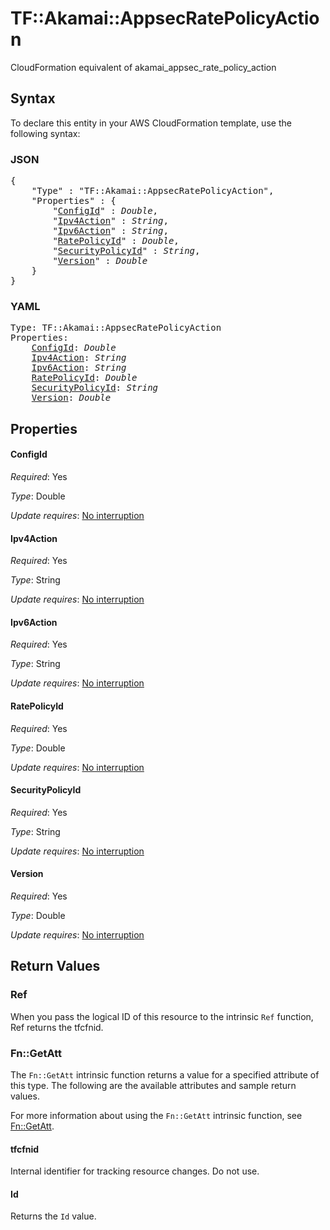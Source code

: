 # TF::Akamai::AppsecRatePolicyAction

CloudFormation equivalent of akamai_appsec_rate_policy_action

## Syntax

To declare this entity in your AWS CloudFormation template, use the following syntax:

### JSON

<pre>
{
    "Type" : "TF::Akamai::AppsecRatePolicyAction",
    "Properties" : {
        "<a href="#configid" title="ConfigId">ConfigId</a>" : <i>Double</i>,
        "<a href="#ipv4action" title="Ipv4Action">Ipv4Action</a>" : <i>String</i>,
        "<a href="#ipv6action" title="Ipv6Action">Ipv6Action</a>" : <i>String</i>,
        "<a href="#ratepolicyid" title="RatePolicyId">RatePolicyId</a>" : <i>Double</i>,
        "<a href="#securitypolicyid" title="SecurityPolicyId">SecurityPolicyId</a>" : <i>String</i>,
        "<a href="#version" title="Version">Version</a>" : <i>Double</i>
    }
}
</pre>

### YAML

<pre>
Type: TF::Akamai::AppsecRatePolicyAction
Properties:
    <a href="#configid" title="ConfigId">ConfigId</a>: <i>Double</i>
    <a href="#ipv4action" title="Ipv4Action">Ipv4Action</a>: <i>String</i>
    <a href="#ipv6action" title="Ipv6Action">Ipv6Action</a>: <i>String</i>
    <a href="#ratepolicyid" title="RatePolicyId">RatePolicyId</a>: <i>Double</i>
    <a href="#securitypolicyid" title="SecurityPolicyId">SecurityPolicyId</a>: <i>String</i>
    <a href="#version" title="Version">Version</a>: <i>Double</i>
</pre>

## Properties

#### ConfigId

_Required_: Yes

_Type_: Double

_Update requires_: [No interruption](https://docs.aws.amazon.com/AWSCloudFormation/latest/UserGuide/using-cfn-updating-stacks-update-behaviors.html#update-no-interrupt)

#### Ipv4Action

_Required_: Yes

_Type_: String

_Update requires_: [No interruption](https://docs.aws.amazon.com/AWSCloudFormation/latest/UserGuide/using-cfn-updating-stacks-update-behaviors.html#update-no-interrupt)

#### Ipv6Action

_Required_: Yes

_Type_: String

_Update requires_: [No interruption](https://docs.aws.amazon.com/AWSCloudFormation/latest/UserGuide/using-cfn-updating-stacks-update-behaviors.html#update-no-interrupt)

#### RatePolicyId

_Required_: Yes

_Type_: Double

_Update requires_: [No interruption](https://docs.aws.amazon.com/AWSCloudFormation/latest/UserGuide/using-cfn-updating-stacks-update-behaviors.html#update-no-interrupt)

#### SecurityPolicyId

_Required_: Yes

_Type_: String

_Update requires_: [No interruption](https://docs.aws.amazon.com/AWSCloudFormation/latest/UserGuide/using-cfn-updating-stacks-update-behaviors.html#update-no-interrupt)

#### Version

_Required_: Yes

_Type_: Double

_Update requires_: [No interruption](https://docs.aws.amazon.com/AWSCloudFormation/latest/UserGuide/using-cfn-updating-stacks-update-behaviors.html#update-no-interrupt)

## Return Values

### Ref

When you pass the logical ID of this resource to the intrinsic `Ref` function, Ref returns the tfcfnid.

### Fn::GetAtt

The `Fn::GetAtt` intrinsic function returns a value for a specified attribute of this type. The following are the available attributes and sample return values.

For more information about using the `Fn::GetAtt` intrinsic function, see [Fn::GetAtt](https://docs.aws.amazon.com/AWSCloudFormation/latest/UserGuide/intrinsic-function-reference-getatt.html).

#### tfcfnid

Internal identifier for tracking resource changes. Do not use.

#### Id

Returns the <code>Id</code> value.


